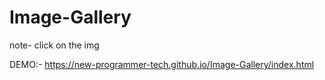 # Image-Gallery

note- click on the img 

DEMO:- https://new-programmer-tech.github.io/Image-Gallery/index.html  
